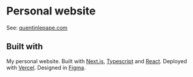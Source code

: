 # Personal website

See: [quentinlepape.com](https://www.quentinlepape.com/)

## Built with

My personal website. Built with [Next.js](https://nextjs.org/), [Typescript](https://www.typescriptlang.org/) and [React](https://react.dev/). Deployed with [Vercel](https://vercel.com/). Designed in [Figma](https://www.figma.com/).
